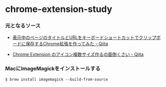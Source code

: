 # chrome-extension-study


### 元となるソース

- [表示中のページのタイトルとURLをキーボードショートカットでクリップボードに保存するChrome拡張を作ってみた - Qiita](https://qiita.com/satake_masaki/items/def09ca51731efa2826f)

- [Chrome Extension のアイコン複数サイズ作るの面倒くさい - Qiita](https://qiita.com/ygkn/items/efa1e311006f5c900123)




### MacにImageMagickをインストールする

```shell
$ brew install imagemagick --build-from-source
```